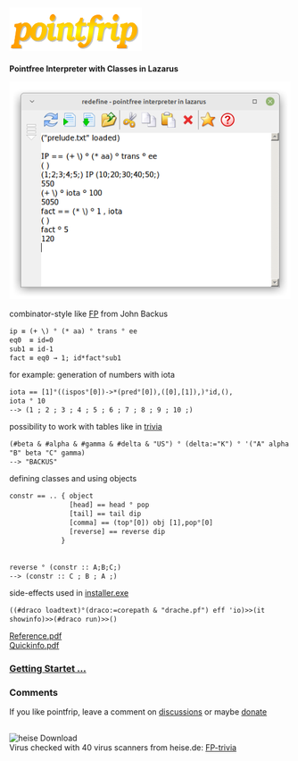 ## ![pointfrip](https://raw.githubusercontent.com/metazip/pointfrip/main/pflogo.png)
**Pointfree Interpreter with Classes in Lazarus**
 
![screenshot](https://raw.githubusercontent.com/metazip/pointfrip/main/tahomapointfrip.png)
  
  
combinator-style like [FP](https://dl.acm.org/doi/pdf/10.1145/359576.359579) from John Backus

    ip ≡ (+ \) ° (* aa) ° trans ° ee
    eq0  ≡ id=0
    sub1 ≡ id-1
    fact ≡ eq0 → 1; id*fact°sub1

for example: generation of numbers with iota

    iota == [1]°((ispos°[0])->*(pred°[0]),([0],[1]),)°id,(),
    iota ° 10
    --> (1 ; 2 ; 3 ; 4 ; 5 ; 6 ; 7 ; 8 ; 9 ; 10 ;)

possibility to work with tables like in [trivia](https://esolangs.org/wiki/FP_trivia)

    (#beta & #alpha & #gamma & #delta & "US") ° (delta:="K") ° '("A" alpha "B" beta "C" gamma)
    --> "BACKUS"

defining classes and using objects

    constr == .. { object
                   [head] == head ° pop
                   [tail] == tail dip
                   [comma] == (top°[0]) obj [1],pop°[0]
                   [reverse] == reverse dip
                 }


    reverse ° (constr :: A;B;C;)
    --> (constr :: C ; B ; A ;)

side-effects used in [installer.exe](https://github.com/metazip/pointfrip/tree/main/installer)

    ((#draco loadtext)°(draco:=corepath & "drache.pf") eff 'io)>>(it showinfo)>>(#draco run)>>()

[Reference.pdf](https://github.com/metazip/pointfrip/blob/main/examples/documents/reference.pdf) \
[Quickinfo.pdf](https://github.com/metazip/pointfrip/blob/main/examples/documents/quickinfo.pdf)

### [Getting Startet ...](https://github.com/metazip/pointfrip/blob/main/Getting%20Started.md)

### Comments

If you like pointfrip, leave a comment on [discussions](https://github.com/metazip/pointfrip/discussions)
or maybe
[donate](https://pf-system.github.io/Page3.html)


##
![heise Download](https://www.heise.de/software/icons/download_logo1.png)\
Virus checked with 40 virus scanners from heise.de: [FP-trivia](https://www.heise.de/download/product/fp-trivia)
